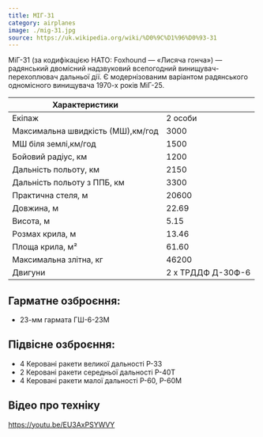 ```yaml
---
title: МІГ-31
category: airplanes
image: ./mig-31.jpg
source: https://uk.wikipedia.org/wiki/%D0%9C%D1%96%D0%93-31
---
```


МіГ-31 (за кодифікацією НАТО: Foxhound — «Лисяча гонча») — радянський двомісний надзвуковий всепогодний винищувач-перехоплювач дальньої дії. Є модернізованим варіантом радянського одномісного винищувача 1970-х років МіГ-25.

| Характеристики                    |                   |
| --------------------------------- | ----------------- |
| Екіпаж                            | 2 особи           |
| Максимальна швидкість (МШ),км/год | 3000              |
| МШ біля землі,км/год              | 1500              |
| Бойовий радіус, км                | 1200              |
| Дальність польоту, км             | 2150              |
| Дальність польоту з ППБ, км       | 3300              |
| Практична стеля, м                | 20600             |
| Довжина, м                        | 22.69             |
| Висота, м                         | 5.15              |
| Розмах крила, м                   | 13.46             |
| Площа крила, м²                   | 61.60             |
| Максимальна злітна, кг            | 46200             |
| Двигуни                           | 2 x ТРДДФ Д-30Ф-6 |

## Гарматне озброєння:

-   23-мм гармата ГШ-6-23М

## Підвісне озброєння:

-   4 Керовані ракети великої дальності Р-33
-   2 Керовані ракети середньої дальності Р-40Т
-   4 Керовані ракети малої дальності Р-60, Р-60М

## Відео про техніку

https://youtu.be/EU3AxPSYWVY
